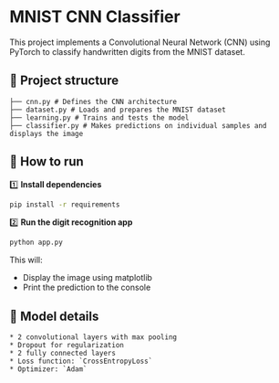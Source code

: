 # MNIST CNN Classifier

This project implements a Convolutional Neural Network (CNN) using PyTorch to classify handwritten digits from the MNIST dataset.

## 📂 Project structure

```
├── cnn.py # Defines the CNN architecture
├── dataset.py # Loads and prepares the MNIST dataset
├── learning.py # Trains and tests the model
├── classifier.py # Makes predictions on individual samples and displays the image
```

## 🚀 How to run

1️⃣ **Install dependencies**
```bash
pip install -r requirements
```

2️⃣ **Run the digit recognition app**
```bash
python app.py
```

This will:

* Display the image using matplotlib
* Print the prediction to the console

## 📝 Model details
```
* 2 convolutional layers with max pooling
* Dropout for regularization
* 2 fully connected layers
* Loss function: `CrossEntropyLoss`
* Optimizer: `Adam`
```







